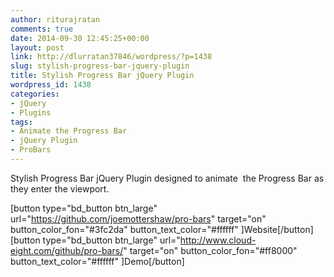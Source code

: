 ```yaml
---
author: riturajratan
comments: true
date: 2014-09-30 12:45:25+00:00
layout: post
link: http://dlurratan37846/wordpress/?p=1438
slug: stylish-progress-bar-jquery-plugin
title: Stylish Progress Bar jQuery Plugin
wordpress_id: 1438
categories:
- jQuery
- Plugins
tags:
- Animate the Progress Bar
- jQuery Plugin
- ProBars
---
```


Stylish Progress Bar jQuery Plugin designed to animate  the Progress Bar as they enter the viewport.

[button type="bd_button btn_large" url="https://github.com/joemottershaw/pro-bars" target="on" button_color_fon="#3fc2da" button_text_color="#ffffff" ]Website[/button] [button type="bd_button btn_large" url="http://www.cloud-eight.com/github/pro-bars/" target="on" button_color_fon="#ff8000" button_text_color="#ffffff" ]Demo[/button]
